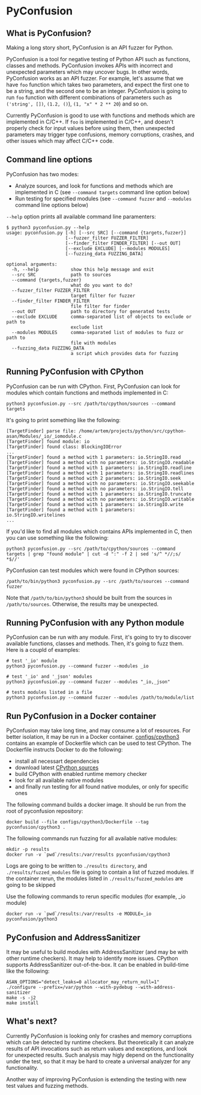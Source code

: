 # PyConfusion

## What is PyConfusion?

Making a long story short, PyConfusion is an API fuzzer for Python.

PyConfusion is a tool for negative testing of Python API such as functions, classes and methods. PyConfusion invokes APIs with incorrect and unexpected parameters which may uncover bugs. In other words, PyConfusion works as an API fuzzer. For example, let's assume that we have `foo` function which takes two parameters, and expect the first one to be a string, and the second one to be an integer. PyConfusion is going to run `foo` function with different combinations of parameters such as `('string', [])`, `(1.2, ()`), `(1, "x" * 2 ** 20`) and so on. 

Currently PyConfusion is good to use with functions and methods which are implemented in C/C++. If `foo` is implemented in C/C++, and doesn't properly check for input values before using them, then unexpected parameters may trigger type confusions, memory corruptions, crashes, and other issues which may affect C/C++ code.

## Command line options

PyConfusion has two modes:

* Analyze sources, and look for functions and methods which are implemented in C (see `--command targets` command line option below)
* Run testing for specified modules (see `--command fuzzer` and `--modules` command line options below)

`--help` option prints all available command line paramenters:

```
$ python3 pyconfusion.py --help
usage: pyconfusion.py [-h] [--src SRC] [--command {targets,fuzzer}]
                      [--fuzzer_filter FUZZER_FILTER]
                      [--finder_filter FINDER_FILTER] [--out OUT]
                      [--exclude EXCLUDE] [--modules MODULES]
                      [--fuzzing_data FUZZING_DATA]

optional arguments:
  -h, --help            show this help message and exit
  --src SRC             path to sources
  --command {targets,fuzzer}
                        what do you want to do?
  --fuzzer_filter FUZZER_FILTER
                        target filter for fuzzer
  --finder_filter FINDER_FILTER
                        file filter for finder
  --out OUT             path to directory for generated tests
  --exclude EXCLUDE     comma-separated list of objects to exclude or path to
                        exclude list
  --modules MODULES     comma-separated list of modules to fuzz or path to
                        file with modules
  --fuzzing_data FUZZING_DATA
                        a script which provides data for fuzzing
```

## Running PyConfusion with CPython

PyConfusion can be run with CPython. First, PyConfusion can look for modules which contain functions and methods implemented in C:

```
python3 pyconfusion.py --src /path/to/cpython/sources --command targets
```

It's going to print something like the following:

```
[TargetFinder] parse file: /home/artem/projects/python/src/cpython-asan/Modules/_io/_iomodule.c
[TargetFinder] found module: io
[TargetFinder] found class: BlockingIOError
...
[TargetFinder] found a method with 1 parameters: io.StringIO.read
[TargetFinder] found a method with no parameters: io.StringIO.readable
[TargetFinder] found a method with 1 parameters: io.StringIO.readline
[TargetFinder] found a method with 1 parameters: io.StringIO.readlines
[TargetFinder] found a method with 2 parameters: io.StringIO.seek
[TargetFinder] found a method with no parameters: io.StringIO.seekable
[TargetFinder] found a method with no parameters: io.StringIO.tell
[TargetFinder] found a method with 1 parameters: io.StringIO.truncate
[TargetFinder] found a method with no parameters: io.StringIO.writable
[TargetFinder] found a method with 1 parameters: io.StringIO.write
[TargetFinder] found a method with 1 parameters: io.StringIO.writelines
...
```

If you'd like to find all modules which contains APIs implemented in C, then you can use something like the following:

```
python3 pyconfusion.py --src /path/to/cpython/sources --command targets | grep "found module" | cut -d ":" -f 2 | sed 's/^ *//;s/ *$//'
```

PyConfusion can test modules which were found in CPython sources:

```
/path/to/bin/python3 pyconfusion.py --src /path/to/sources --command fuzzer
```

Note that `/path/to/bin/python3` should be built from the sources in `/path/to/sources`. Otherwise, the results may be unexpected.

## Running PyConfusion with any Python module

PyConfusion can be run with any module. First, it's going to try to discover available functions, classes and methods. Then, it's going to fuzz them. Here is a coupld of examples:

```
# test '_io' module
python3 pyconfusion.py --command fuzzer --modules _io

# test '_io' and '_json' modules
python3 pyconfusion.py --command fuzzer --modules "_io,_json"

# tests modules listed in a file
python3 pyconfusion.py --command fuzzer --modules /path/to/module/list
```

## Run PyConfusion in a Docker container

PyConfusion may take long time, and may consume a lot of resources. For better isolation, it may be run in a Docker container. [configs/cpython3](configs/cpython3) contains an example of Dockerfile which can be used to test CPython. The Dockerfile instructs Docker to do the following:

* install all necessart dependencies
* download latest [CPython sources](https://github.com/python/cpython)
* build CPython with enabled runtime memory checker
* look for all available native modules
* and finally run testing for all found native modules, or only for specific ones

The following command builds a docker image. It should be run from the root of pyconfusion repository:

```
docker build --file configs/cpython3/Dockerfile --tag pyconfusion/cpython3 .
```

The following commands run fuzzing for all available native modules:

```
mkdir -p results
docker run -v `pwd`/results:/var/results pyconfusion/cpython3
```

Logs are going to be written to `./results directory`, and `./results/fuzzed_modules` file is going to contain a list of fuzzed modules. If the container rerun, the modules listed in `./results/fuzzed_modules` are going to be skipped

Use the following commands to rerun specific modules (for example, _io module)

```
docker run -v `pwd`/results:/var/results -e MODULE=_io pyconfusion/python3
```

## PyConfusion and AddressSanitizer

It may be useful to build modules with AddressSanitizer (and may be with other runtime checkers). It may help to identify more issues. CPython supports AddressSanitizer out-of-the-box. It can be enabled in build-time like the following:

```
ASAN_OPTIONS="detect_leaks=0 allocator_may_return_null=1"
./configure --prefix=/var/python --with-pydebug --with-address-sanitizer
make -s -j2
make install
```

## What's next?

Currently PyConfusion is looking only for crashes and memory corruptions which can be detected by runtime checkers. But theoretically it can analyze results of API invocations such as return values and exceptions, and look for unexpected results. Such analysis may higly depend on the functionality under the test, so that it may be hard to create a universal analyzer for any functionality.

Another way of improving PyConfusion is extending the testing with new test values and fuzzing methods.
